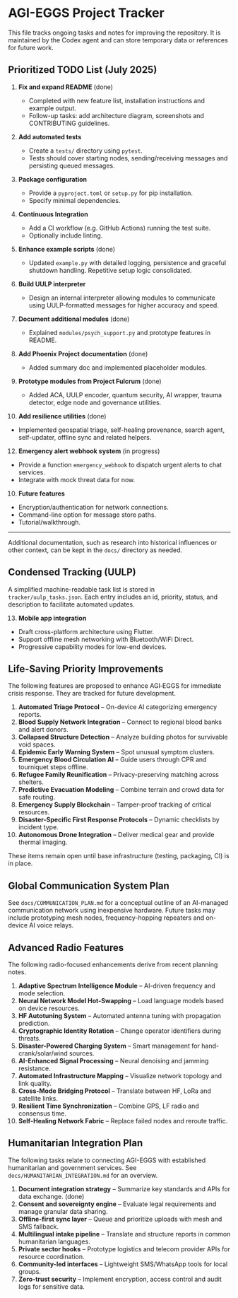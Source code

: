 # AGI-EGGS Project Tracker

This file tracks ongoing tasks and notes for improving the repository. It is
maintained by the Codex agent and can store temporary data or references for
future work.

## Prioritized TODO List (July 2025)

1. **Fix and expand README** (done)
   - Completed with new feature list, installation instructions and example output.
   - Follow-up tasks: add architecture diagram, screenshots and CONTRIBUTING guidelines.

2. **Add automated tests**
   - Create a `tests/` directory using `pytest`.
   - Tests should cover starting nodes, sending/receiving messages and
     persisting queued messages.

3. **Package configuration**
   - Provide a `pyproject.toml` or `setup.py` for pip installation.
   - Specify minimal dependencies.

4. **Continuous Integration**
   - Add a CI workflow (e.g. GitHub Actions) running the test suite.
   - Optionally include linting.

5. **Enhance example scripts** (done)
   - Updated `example.py` with detailed logging, persistence and graceful
     shutdown handling. Repetitive setup logic consolidated.

6. **Build UULP interpreter**
   - Design an internal interpreter allowing modules to communicate using
     UULP-formatted messages for higher accuracy and speed.

7. **Document additional modules** (done)
   - Explained `modules/psych_support.py` and prototype features in README.

8. **Add Phoenix Project documentation** (done)
   - Added summary doc and implemented placeholder modules.

9. **Prototype modules from Project Fulcrum** (done)
   - Added ACA, UULP encoder, quantum security, AI wrapper, trauma detector,
     edge node and governance utilities.

11. **Add resilience utilities** (done)
   - Implemented geospatial triage, self-healing provenance, search agent,
     self-updater, offline sync and related helpers.

12. **Emergency alert webhook system** (in progress)
   - Provide a function `emergency_webhook` to dispatch urgent alerts to chat services.
   - Integrate with mock threat data for now.

10. **Future features**
   - Encryption/authentication for network connections.
   - Command-line option for message store paths.
   - Tutorial/walkthrough.

---

Additional documentation, such as research into historical influences or other
context, can be kept in the `docs/` directory as needed.

## Condensed Tracking (UULP)
A simplified machine-readable task list is stored in `tracker/uulp_tasks.json`. Each entry includes an id, priority, status, and description to facilitate automated updates.

13. **Mobile app integration**
   - Draft cross-platform architecture using Flutter.
   - Support offline mesh networking with Bluetooth/WiFi Direct.
   - Progressive capability modes for low-end devices.


## Life-Saving Priority Improvements
The following features are proposed to enhance AGI‑EGGS for immediate crisis response. They are tracked for future development.

1. **Automated Triage Protocol** – On-device AI categorizing emergency reports.
2. **Blood Supply Network Integration** – Connect to regional blood banks and alert donors.
3. **Collapsed Structure Detection** – Analyze building photos for survivable void spaces.
4. **Epidemic Early Warning System** – Spot unusual symptom clusters.
5. **Emergency Blood Circulation AI** – Guide users through CPR and tourniquet steps offline.
6. **Refugee Family Reunification** – Privacy-preserving matching across shelters.
7. **Predictive Evacuation Modeling** – Combine terrain and crowd data for safe routing.
8. **Emergency Supply Blockchain** – Tamper-proof tracking of critical resources.
9. **Disaster-Specific First Response Protocols** – Dynamic checklists by incident type.
10. **Autonomous Drone Integration** – Deliver medical gear and provide thermal imaging.

These items remain open until base infrastructure (testing, packaging, CI) is in place.

## Global Communication System Plan
See `docs/COMMUNICATION_PLAN.md` for a conceptual outline of an AI-managed
communication network using inexpensive hardware. Future tasks may include
prototyping mesh nodes, frequency-hopping repeaters and on-device AI voice
relays.

## Advanced Radio Features
The following radio-focused enhancements derive from recent planning notes.
1. **Adaptive Spectrum Intelligence Module** – AI-driven frequency and mode selection.
2. **Neural Network Model Hot-Swapping** – Load language models based on device resources.
3. **HF Autotuning System** – Automated antenna tuning with propagation prediction.
4. **Cryptographic Identity Rotation** – Change operator identifiers during threats.
5. **Disaster-Powered Charging System** – Smart management for hand-crank/solar/wind sources.
6. **AI-Enhanced Signal Processing** – Neural denoising and jamming resistance.
7. **Automated Infrastructure Mapping** – Visualize network topology and link quality.
8. **Cross-Mode Bridging Protocol** – Translate between HF, LoRa and satellite links.
9. **Resilient Time Synchronization** – Combine GPS, LF radio and consensus time.
10. **Self-Healing Network Fabric** – Replace failed nodes and reroute traffic.

## Humanitarian Integration Plan
The following tasks relate to connecting AGI-EGGS with established humanitarian and government services. See `docs/HUMANITARIAN_INTEGRATION.md` for an overview.
1. **Document integration strategy** – Summarize key standards and APIs for data exchange. (done)
2. **Consent and sovereignty engine** – Evaluate legal requirements and manage granular data sharing.
3. **Offline-first sync layer** – Queue and prioritize uploads with mesh and SMS fallback.
4. **Multilingual intake pipeline** – Translate and structure reports in common humanitarian languages.
5. **Private sector hooks** – Prototype logistics and telecom provider APIs for resource coordination.
6. **Community-led interfaces** – Lightweight SMS/WhatsApp tools for local groups.
7. **Zero-trust security** – Implement encryption, access control and audit logs for sensitive data.
